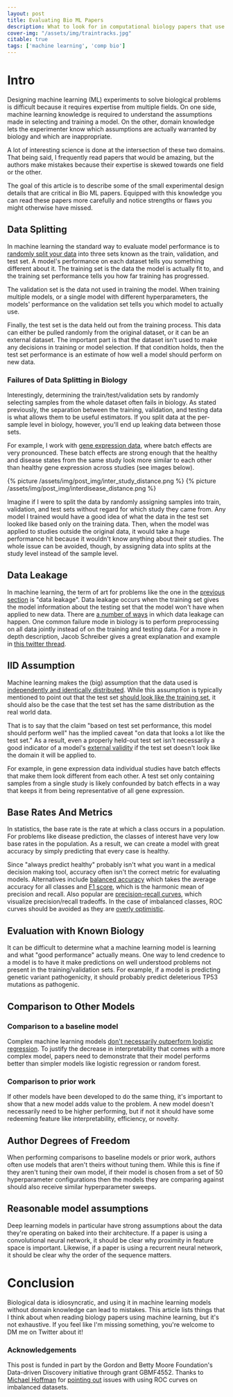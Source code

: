 ```yaml
---                                                                                                                                                                                                         
layout: post                                                                                                                                                                                                
title: Evaluating Bio ML Papers
description: What to look for in computational biology papers that use machine learning
cover-img: "/assets/img/traintracks.jpg"                                                                                                                                                                    
citable: true
tags: ['machine learning', 'comp bio']
---
```


# Intro
Designing machine learning (ML) experiments to solve biological problems is difficult because it requires expertise from multiple fields.
On one side, machine learning knowledge is required to understand the assumptions made in selecting and training a model.
On the other, domain knowledge lets the experimenter know which assumptions are actually warranted by biology and which are inappropriate.

A lot of interesting science is done at the intersection of these two domains.
That being said, I frequently read papers that would be amazing, but the authors make mistakes because their expertise is skewed towards one field or the other.

The goal of this article is to describe some of the small experimental design details that are critical in Bio ML papers.
Equipped with this knowledge you can read these papers more carefully and notice strengths or flaws you might otherwise have missed.


## Data Splitting
In machine learning the standard way to evaluate model performance is to [randomly split your data](https://stackoverflow.com/questions/38250710/how-to-split-data-into-3-sets-train-validation-and-test) into three sets known as the train, validation, and test set.
A model's performance on each dataset tells you something different about it.
The training set is the data the model is actually fit to, and the training set performance tells you how far training has progressed.

The validation set is the data not used in training the model.
When training multiple models, or a single model with different hyperparameters, the models' performance on the validation set tells you which model to actually use.

Finally, the test set is the data held out from the training process.
This data can either be pulled randomly from the original dataset, or it can be an external dataset.
The important part is that the dataset isn't used to make any decisions in training or model selection.
If that condition holds, then the test set performance is an estimate of how well a model should perform on new data.

<a id="bad_splitting"></a>
### Failures of Data Splitting in Biology
Interestingly, determining the train/test/validation sets by randomly selecting samples from the whole dataset often fails in biology.
As stated previously, the separation between the training, validation, and testing data is what allows them to be useful estimators.
If you split data at the per-sample level in biology, however, you'll end up leaking data between those sets.

For example, I work with [gene expression data](https://github.com/ben-heil/whistl/blob/master/notebook/data_exploration/compendium_eda.ipynb), where batch effects are very pronounced.
These batch effects are strong enough that the healthy and disease states from the same study look more similar to each other than healthy gene expression across studies (see images below).

{% picture /assets/img/post_img/inter_study_distance.png %}
{% picture /assets/img/post_img/interdisease_distance.png %}

Imagine if I were to split the data by randomly assigning samples into train, validation, and test sets without regard for which study they came from.
Any model I trained would have a good idea of what the data in the test set looked like based only on the training data.
Then, when the model was applied to studies outside the original data, it would take a huge performance hit because it wouldn't know anything about their studies.
The whole issue can be avoided, though, by assigning data into splits at the study level instead of the sample level.

## Data Leakage
In machine learning, the term of art for problems like the one in the [previous section](#bad_splitting) is "data leakage".
Data leakage occurs when the training set gives the model information about the testing set that the model won't have when applied to new data.
There are [a number of ways](https://conlanscientific.com/posts/category/blog/post/avoiding-data-leakage-machine-learning/) in which data leakage can happen.
One common failure mode in biology is to perform preprocessing on all data jointly instead of on the training and testing data.
For a more in depth description, Jacob Schreiber gives a great explanation and example in [this twitter thread](https://twitter.com/jmschreiber91/status/1291161574393221123).


## IID Assumption
Machine learning makes the (big) assumption that the data used is [independently and identically distributed](https://stats.stackexchange.com/questions/213464/on-the-importance-of-the-i-i-d-assumption-in-statistical-learning).
While this assumption is typically mentioned to point out that the test set [should look like the training set](https://www.cs.princeton.edu/courses/archive/spring16/cos495/slides/ML_basics_lecture1_linear_regression.pdf), it should also be the case that the test set has the same distribution as the real world data.

That is to say that the claim "based on test set performance, this model should perform well" has the implied caveat "on data that looks a lot like the test set."
As a result, even a properly held-out test set isn't necessarily a good indicator of a model's [external validity](https://www.reed.edu/economics/parker/s12/312/notes/Notes7.pdf) if the test set doesn't look like the domain it will be applied to.

For example, in gene expression data individual studies have batch effects that make them look different from each other.
A test set only containing samples from a single study is likely confounded by batch effects in a way that keeps it from being representative of all gene expression.


## Base Rates And Metrics
In statistics, the base rate is the rate at which a class occurs in a population.
For problems like disease prediction, the classes of interest have very low base rates in the population.
As a result, we can create a model with great accuracy by simply predicting that every case is healthy.

Since "always predict healthy" probably isn't what you want in a medical decision making tool, accuracy often isn't the correct metric for evaluating models.
Alternatives include [balanced accuracy](https://scikit-learn.org/stable/modules/generated/sklearn.metrics.balanced_accuracy_score.html) which takes the average accuracy for all classes and [F1 score](https://scikit-learn.org/stable/modules/generated/sklearn.metrics.f1_score.html), which is the harmonic mean of precision and recall.
Also popular are [precision-recall curves](https://machinelearningmastery.com/roc-curves-and-precision-recall-curves-for-classification-in-python/), which visualize precision/recall tradeoffs.
In the case of imbalanced classes, ROC curves should be avoided as they are [overly optimistic](https://journals.plos.org/plosone/article?id=10.1371/journal.pone.0118432).

## Evaluation with Known Biology
It can be difficult to determine what a machine learning model is learning and what "good performance" actually means.
One way to lend credence to a model is to have it make predictions on well understood problems not present in the training/validation sets.
For example, if a model is predicting genetic variant pathogenicity, it should probably predict deleterious TP53 mutations as pathogenic.


## Comparison to Other Models
### Comparison to a baseline model
Complex machine learning models [don't necessarily outperform logistic regression](https://www.sciencedirect.com/science/article/abs/pii/S0895435618310813).
To justify the decrease in interpretability that comes with a more complex model, papers need to demonstrate that their model performs better than simpler models like logistic regression or random forest.

### Comparison to prior work
If other models have been developed to do the same thing, it's important to show that a new model adds value to the problem.
A new model doesn't necessarily need to be higher performing, but if not it should have some redeeming feature like interpretability, efficiency, or novelty.


## Author Degrees of Freedom
When performing comparisons to baseline models or prior work, authors often use models that aren't theirs without tuning them.
While this is fine if they aren't tuning their own model, if their model is chosen from a set of 50 hyperparameter configurations then the models they are comparing against should also receive similar hyperparameter sweeps.


## Reasonable model assumptions
Deep learning models in particular have strong assumptions about the data they're operating on baked into their architecture.
If a paper is using a convolutional neural network, it should be clear why proximity in feature space is important.
Likewise, if a paper is using a recurrent neural network, it should be clear why the order of the sequence matters.

# Conclusion
Biological data is idiosyncratic, and using it in machine learning models without domain knowledge can lead to mistakes.
This article lists things that I think about when reading biology papers using machine learning, but it's not exhaustive.
If you feel like I'm missing something, you're welcome to DM me on Twitter about it!

### Acknowledgements 
This post is funded in part by the Gordon and Betty Moore Foundation's Data-driven Discovery initiative through grant GBMF4552.
Thanks to [Michael Hoffman](https://twitter.com/michaelhoffman) for [pointing out](https://twitter.com/michaelhoffman/status/1356996687106101249) issues with using ROC curves on imbalanced datasets.
